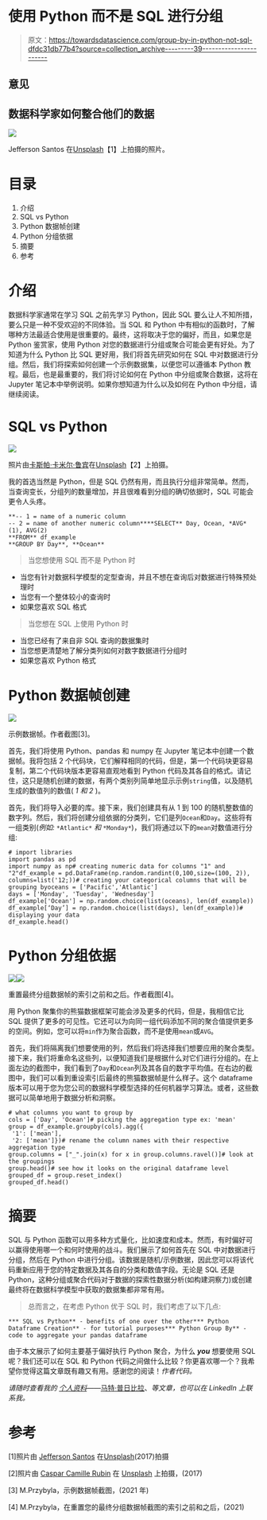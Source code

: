 # 使用 Python 而不是 SQL 进行分组

> 原文：<https://towardsdatascience.com/group-by-in-python-not-sql-dfdc31db77b4?source=collection_archive---------39----------------------->

## 意见

## 数据科学家如何整合他们的数据

![](img/9c1cc69bc074de5d350151663c6c9c7e.png)

Jefferson Santos 在[Unsplash](https://unsplash.com/collections/3445447/vacancies?utm_source=unsplash&utm_medium=referral&utm_content=creditCopyText)【1】上拍摄的照片。

# 目录

1.  介绍
2.  SQL vs Python
3.  Python 数据帧创建
4.  Python 分组依据
5.  摘要
6.  参考

# 介绍

数据科学家通常在学习 SQL 之前先学习 Python，因此 SQL 要么让人不知所措，要么只是一种不受欢迎的不同体验。当 SQL 和 Python 中有相似的函数时，了解哪种方法最适合使用是很重要的。最终，这将取决于您的偏好，而且，如果您是 Python 鉴赏家，使用 Python 对您的数据进行分组或聚合可能会更有好处。为了知道为什么 Python 比 SQL 更好用，我们将首先研究如何在 SQL 中对数据进行分组。然后，我们将探索如何创建一个示例数据集，以便您可以遵循本 Python 教程。最后，也是最重要的，我们将讨论如何在 Python 中分组或聚合数据，这将在 Jupyter 笔记本中举例说明。如果你想知道为什么以及如何在 Python 中分组，请继续阅读。

# SQL vs Python

![](img/1e633551f96d5f3b097a4c5ced6b57f3.png)

照片由[卡斯帕·卡米尔·鲁宾](https://unsplash.com/@casparrubin?utm_source=unsplash&utm_medium=referral&utm_content=creditCopyText)在[Unsplash](https://unsplash.com/s/photos/sql?utm_source=unsplash&utm_medium=referral&utm_content=creditCopyText)【2】上拍摄。

我的首选当然是 Python，但是 SQL 仍然有用，而且执行分组非常简单。然而，当查询变长，分组列的数量增加，并且很难看到分组的确切依据时，SQL 可能会更令人头疼。

```
**-- 1 = name of a numeric column
-- 2 = name of another numeric column****SELECT** Day, Ocean, *AVG*(1), AVG(2)
**FROM** df_example
**GROUP BY Day**, **Ocean**
```

> 当您想使用 SQL 而不是 Python 时

*   当您有针对数据科学模型的定型查询，并且不想在查询后对数据进行特殊预处理时
*   当您有一个整体较小的查询时
*   如果您喜欢 SQL 格式

> 当您想在 SQL 上使用 Python 时

*   当您已经有了来自非 SQL 查询的数据集时
*   当您想更清楚地了解分类列如何对数字数据进行分组时
*   如果您喜欢 Python 格式

# Python 数据帧创建

![](img/9e28159070547843b81437f915dea725.png)

示例数据帧。作者截图[3]。

首先，我们将使用 Python、pandas 和 numpy 在 Jupyter 笔记本中创建一个数据帧。我将包括 2 个代码块，它们解释相同的代码，但是，第一个代码块更容易复制，第二个代码块版本更容易直观地看到 Python 代码及其各自的格式。请记住，这只是随机创建的数据，有两个类别列简单地显示示例`string`值，以及随机生成的数值列的数值( *1 和 2* )。

首先，我们将导入必要的库。接下来，我们创建具有从 1 到 100 的随机整数值的数字列。然后，我们将创建分组依据的分类列，它们是列`Ocean`和`Day`。这些将有一组类别(*例如:* `*Atlantic*` *和* `*Monday*`)，我们将通过以下的`mean`对数值进行分组:

```
# import libraries
import pandas as pd
import numpy as np# creating numeric data for columns "1" and "2"df_example = pd.DataFrame(np.random.randint(0,100,size=(100, 2)), columns=list('12;))# creating your categorical columns that will be grouping byoceans = ['Pacific','Atlantic'] 
days = ['Monday', 'Tuesday', 'Wednesday']
df_example['Ocean'] = np.random.choice(list(oceans), len(df_example))
df_example[‘Day’] = np.random.choice(list(days), len(df_example))# displaying your data
df_example.head()
```

# Python 分组依据

![](img/a3ad6ac437f06c73828b15cbbcc0f5d5.png)![](img/2d7a3fc079b679ed71677014d1bb13c6.png)

重置最终分组数据帧的索引之前和之后。作者截图[4]。

用 Python 聚集你的熊猫数据框架可能会涉及更多的代码，但是，我相信它比 SQL 提供了更多的可见性。它还可以为向同一组代码添加不同的聚合值提供更多的空间。例如，您可以将`min`作为聚合函数，而不是使用`mean`或`AVG`。

首先，我们将隔离我们想要使用的列，然后我们将选择我们想要应用的聚合类型。接下来，我们将重命名这些列，以便知道我们是根据什么对它们进行分组的。在上面左边的截图中，我们看到了`Day`和`Ocean`列及其各自的数字平均值。在右边的截图中，我们可以看到重设索引后最终的熊猫数据帧是什么样子。这个 dataframe 版本可以用于您为您公司的数据科学模型选择的任何机器学习算法。或者，这些数据可以简单地用于数据分析和洞察。

```
# what columns you want to group by
cols = ['Day', 'Ocean']# picking the aggregation type ex: 'mean'
group = df_example.groupby(cols).agg({
 '1': ['mean'],
 '2: ['mean']})# rename the column names with their respective aggregation type
group.columns = ["_".join(x) for x in group.columns.ravel()]# look at the groupings
group.head()# see how it looks on the original dataframe level 
grouped_df = group.reset_index()
grouped_df.head()
```

# 摘要

SQL 与 Python 函数可以用多种方式量化，比如速度和成本。然而，有时偏好可以赢得使用哪一个和何时使用的战斗。我们展示了如何首先在 SQL 中对数据进行分组，然后在 Python 中进行分组。该数据是随机/示例数据，因此您可以将该代码重新应用于您的特定数据及其各自的分类和数值字段。无论是 SQL 还是 Python，这种分组或聚合代码对于数据的探索性数据分析(如构建洞察力)或创建最终将在数据科学模型中获取的数据集都非常有用。

> 总而言之，在考虑 Python 优于 SQL 时，我们考虑了以下几点:

```
*** SQL vs Python** - benefits of one over the other*** Python Dataframe Creation** - for tutorial purposes*** Python Group By** - code to aggregate your pandas dataframe
```

由于本文展示了如何主要基于偏好执行 Python 聚合，为什么 ***you*** 想要使用 SQL 呢？我们还可以在 SQL 和 Python 代码之间做什么比较？你更喜欢哪一个？我希望你觉得这篇文章既有趣又有用。感谢您的阅读！*作者代码。*

*请随时查看我的* [*个人资料*](https://medium.com/@datascience2)*——*[马特·普日比拉](https://medium.com/u/abe5272eafd9?source=post_page-----dfdc31db77b4--------------------------------)、*等文章，也可以在 LinkedIn 上联系我。*

# 参考

[1]照片由 [Jefferson Santos](https://unsplash.com/@jefflssantos?utm_source=unsplash&utm_medium=referral&utm_content=creditCopyText) 在[Unsplash](https://unsplash.com/collections/3445447/vacancies?utm_source=unsplash&utm_medium=referral&utm_content=creditCopyText)(2017)拍摄

[2]照片由 [Caspar Camille Rubin](https://unsplash.com/@casparrubin?utm_source=unsplash&utm_medium=referral&utm_content=creditCopyText) 在 [Unsplash](https://unsplash.com/s/photos/sql?utm_source=unsplash&utm_medium=referral&utm_content=creditCopyText) 上拍摄，(2017)

[3] M.Przybyla，示例数据帧截图，(2021 年)

[4] M.Przybyla，在重置您的最终分组数据帧截图的索引之前和之后，(2021)